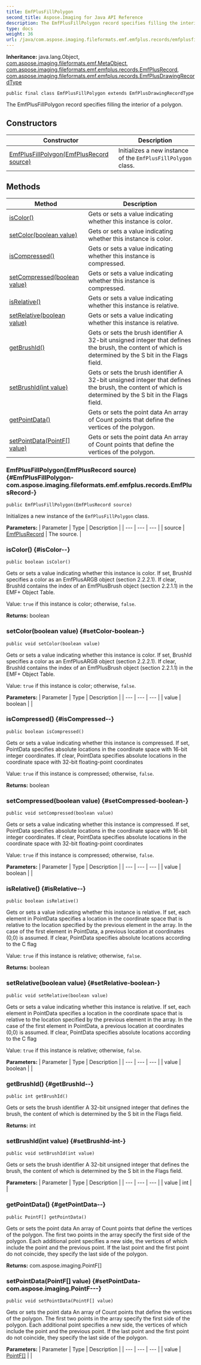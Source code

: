 ```yaml
---
title: EmfPlusFillPolygon
second_title: Aspose.Imaging for Java API Reference
description: The EmfPlusFillPolygon record specifies filling the interior of a polygon.
type: docs
weight: 36
url: /java/com.aspose.imaging.fileformats.emf.emfplus.records/emfplusfillpolygon/
---
```

**Inheritance:**
java.lang.Object, [com.aspose.imaging.fileformats.emf.MetaObject](../../com.aspose.imaging.fileformats.emf/metaobject), [com.aspose.imaging.fileformats.emf.emfplus.records.EmfPlusRecord](../../com.aspose.imaging.fileformats.emf.emfplus.records/emfplusrecord), [com.aspose.imaging.fileformats.emf.emfplus.records.EmfPlusDrawingRecordType](../../com.aspose.imaging.fileformats.emf.emfplus.records/emfplusdrawingrecordtype)
```
public final class EmfPlusFillPolygon extends EmfPlusDrawingRecordType
```

The EmfPlusFillPolygon record specifies filling the interior of a polygon.
## Constructors

| Constructor | Description |
| --- | --- |
| [EmfPlusFillPolygon(EmfPlusRecord source)](#EmfPlusFillPolygon-com.aspose.imaging.fileformats.emf.emfplus.records.EmfPlusRecord-) | Initializes a new instance of the `EmfPlusFillPolygon` class. |
## Methods

| Method | Description |
| --- | --- |
| [isColor()](#isColor--) | Gets or sets a value indicating whether this instance is color. |
| [setColor(boolean value)](#setColor-boolean-) | Gets or sets a value indicating whether this instance is color. |
| [isCompressed()](#isCompressed--) | Gets or sets a value indicating whether this instance is compressed. |
| [setCompressed(boolean value)](#setCompressed-boolean-) | Gets or sets a value indicating whether this instance is compressed. |
| [isRelative()](#isRelative--) | Gets or sets a value indicating whether this instance is relative. |
| [setRelative(boolean value)](#setRelative-boolean-) | Gets or sets a value indicating whether this instance is relative. |
| [getBrushId()](#getBrushId--) | Gets or sets the brush identifier A 32-bit unsigned integer that defines the brush, the content of which is determined by the S bit in the Flags field. |
| [setBrushId(int value)](#setBrushId-int-) | Gets or sets the brush identifier A 32-bit unsigned integer that defines the brush, the content of which is determined by the S bit in the Flags field. |
| [getPointData()](#getPointData--) | Gets or sets the point data An array of Count points that define the vertices of the polygon. |
| [setPointData(PointF[] value)](#setPointData-com.aspose.imaging.PointF---) | Gets or sets the point data An array of Count points that define the vertices of the polygon. |
### EmfPlusFillPolygon(EmfPlusRecord source) {#EmfPlusFillPolygon-com.aspose.imaging.fileformats.emf.emfplus.records.EmfPlusRecord-}
```
public EmfPlusFillPolygon(EmfPlusRecord source)
```


Initializes a new instance of the `EmfPlusFillPolygon` class.

**Parameters:**
| Parameter | Type | Description |
| --- | --- | --- |
| source | [EmfPlusRecord](../../com.aspose.imaging.fileformats.emf.emfplus.records/emfplusrecord) | The source. |

### isColor() {#isColor--}
```
public boolean isColor()
```


Gets or sets a value indicating whether this instance is color. If set, BrushId specifies a color as an EmfPlusARGB object (section 2.2.2.1). If clear, BrushId contains the index of an EmfPlusBrush object (section 2.2.1.1) in the EMF+ Object Table.

Value: `true` if this instance is color; otherwise, `false`.

**Returns:**
boolean
### setColor(boolean value) {#setColor-boolean-}
```
public void setColor(boolean value)
```


Gets or sets a value indicating whether this instance is color. If set, BrushId specifies a color as an EmfPlusARGB object (section 2.2.2.1). If clear, BrushId contains the index of an EmfPlusBrush object (section 2.2.1.1) in the EMF+ Object Table.

Value: `true` if this instance is color; otherwise, `false`.

**Parameters:**
| Parameter | Type | Description |
| --- | --- | --- |
| value | boolean |  |

### isCompressed() {#isCompressed--}
```
public boolean isCompressed()
```


Gets or sets a value indicating whether this instance is compressed. If set, PointData specifies absolute locations in the coordinate space with 16-bit integer coordinates. If clear, PointData specifies absolute locations in the coordinate space with 32-bit floating-point coordinates

Value: `true` if this instance is compressed; otherwise, `false`.

**Returns:**
boolean
### setCompressed(boolean value) {#setCompressed-boolean-}
```
public void setCompressed(boolean value)
```


Gets or sets a value indicating whether this instance is compressed. If set, PointData specifies absolute locations in the coordinate space with 16-bit integer coordinates. If clear, PointData specifies absolute locations in the coordinate space with 32-bit floating-point coordinates

Value: `true` if this instance is compressed; otherwise, `false`.

**Parameters:**
| Parameter | Type | Description |
| --- | --- | --- |
| value | boolean |  |

### isRelative() {#isRelative--}
```
public boolean isRelative()
```


Gets or sets a value indicating whether this instance is relative. If set, each element in PointData specifies a location in the coordinate space that is relative to the location specified by the previous element in the array. In the case of the first element in PointData, a previous location at coordinates (0,0) is assumed. If clear, PointData specifies absolute locations according to the C flag

Value: `true` if this instance is relative; otherwise, `false`.

**Returns:**
boolean
### setRelative(boolean value) {#setRelative-boolean-}
```
public void setRelative(boolean value)
```


Gets or sets a value indicating whether this instance is relative. If set, each element in PointData specifies a location in the coordinate space that is relative to the location specified by the previous element in the array. In the case of the first element in PointData, a previous location at coordinates (0,0) is assumed. If clear, PointData specifies absolute locations according to the C flag

Value: `true` if this instance is relative; otherwise, `false`.

**Parameters:**
| Parameter | Type | Description |
| --- | --- | --- |
| value | boolean |  |

### getBrushId() {#getBrushId--}
```
public int getBrushId()
```


Gets or sets the brush identifier A 32-bit unsigned integer that defines the brush, the content of which is determined by the S bit in the Flags field.

**Returns:**
int
### setBrushId(int value) {#setBrushId-int-}
```
public void setBrushId(int value)
```


Gets or sets the brush identifier A 32-bit unsigned integer that defines the brush, the content of which is determined by the S bit in the Flags field.

**Parameters:**
| Parameter | Type | Description |
| --- | --- | --- |
| value | int |  |

### getPointData() {#getPointData--}
```
public PointF[] getPointData()
```


Gets or sets the point data An array of Count points that define the vertices of the polygon. The first two points in the array specify the first side of the polygon. Each additional point specifies a new side, the vertices of which include the point and the previous point. If the last point and the first point do not coincide, they specify the last side of the polygon.

**Returns:**
com.aspose.imaging.PointF[]
### setPointData(PointF[] value) {#setPointData-com.aspose.imaging.PointF---}
```
public void setPointData(PointF[] value)
```


Gets or sets the point data An array of Count points that define the vertices of the polygon. The first two points in the array specify the first side of the polygon. Each additional point specifies a new side, the vertices of which include the point and the previous point. If the last point and the first point do not coincide, they specify the last side of the polygon.

**Parameters:**
| Parameter | Type | Description |
| --- | --- | --- |
| value | [PointF\[\]](../../com.aspose.imaging/pointf) |  |

